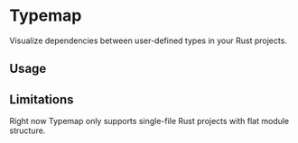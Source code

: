 # Typemap
Visualize dependencies between user-defined types in your Rust projects.

## Usage

## Limitations
Right now Typemap only supports single-file Rust projects with flat module structure.
